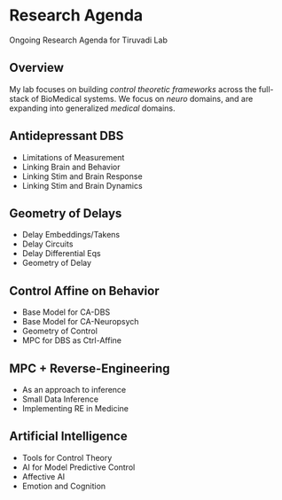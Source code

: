 # Research Agenda
Ongoing Research Agenda for Tiruvadi Lab

## Overview
My lab focuses on building _control theoretic frameworks_ across the full-stack of BioMedical systems.
We focus on _neuro_ domains, and are expanding into generalized _medical_ domains.


## Antidepressant DBS
* Limitations of Measurement
* Linking Brain and Behavior
* Linking Stim and Brain Response
* Linking Stim and Brain Dynamics

  
## Geometry of Delays
* Delay Embeddings/Takens
* Delay Circuits
* Delay Differential Eqs
* Geometry of Delay


## Control Affine on Behavior
* Base Model for CA-DBS
* Base Model for CA-Neuropsych
* Geometry of Control
* MPC for DBS as Ctrl-Affine

## MPC + Reverse-Engineering
* As an approach to inference
* Small Data Inference
* Implementing RE in Medicine

## Artificial Intelligence
* Tools for Control Theory
* AI for Model Predictive Control
* Affective AI
* Emotion and Cognition
